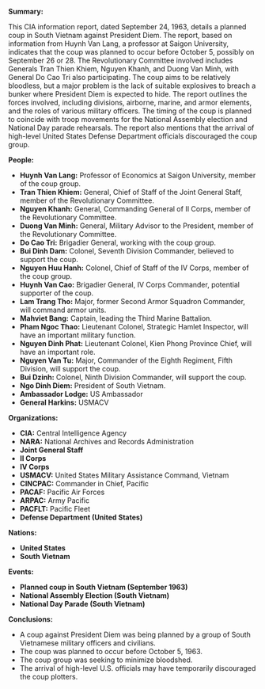 **Summary:**

This CIA information report, dated September 24, 1963, details a planned coup in South Vietnam against President Diem. The report, based on information from Huynh Van Lang, a professor at Saigon University, indicates that the coup was planned to occur before October 5, possibly on September 26 or 28. The Revolutionary Committee involved includes Generals Tran Thien Khiem, Nguyen Khanh, and Duong Van Minh, with General Do Cao Tri also participating. The coup aims to be relatively bloodless, but a major problem is the lack of suitable explosives to breach a bunker where President Diem is expected to hide. The report outlines the forces involved, including divisions, airborne, marine, and armor elements, and the roles of various military officers. The timing of the coup is planned to coincide with troop movements for the National Assembly election and National Day parade rehearsals. The report also mentions that the arrival of high-level United States Defense Department officials discouraged the coup group.

**People:**

*   **Huynh Van Lang:** Professor of Economics at Saigon University, member of the coup group.
*   **Tran Thien Khiem:** General, Chief of Staff of the Joint General Staff, member of the Revolutionary Committee.
*   **Nguyen Khanh:** General, Commanding General of II Corps, member of the Revolutionary Committee.
*   **Duong Van Minh:** General, Military Advisor to the President, member of the Revolutionary Committee.
*   **Do Cao Tri:** Brigadier General, working with the coup group.
*   **Bui Dinh Dam:** Colonel, Seventh Division Commander, believed to support the coup.
*   **Nguyen Huu Hanh:** Colonel, Chief of Staff of the IV Corps, member of the coup group.
*   **Huynh Van Cao:** Brigadier General, IV Corps Commander, potential supporter of the coup.
*   **Lam Trang Tho:** Major, former Second Armor Squadron Commander, will command armor units.
*   **Mahviet Bang:** Captain, leading the Third Marine Battalion.
*   **Pham Ngoc Thao:** Lieutenant Colonel, Strategic Hamlet Inspector, will have an important military function.
*   **Nguyen Dinh Phat:** Lieutenant Colonel, Kien Phong Province Chief, will have an important role.
*   **Nguyen Van Tu:** Major, Commander of the Eighth Regiment, Fifth Division, will support the coup.
*   **Bui Dzinh:** Colonel, Ninth Division Commander, will support the coup.
*   **Ngo Dinh Diem:** President of South Vietnam.
*   **Ambassador Lodge:** US Ambassador
*   **General Harkins:** USMACV

**Organizations:**

*   **CIA:** Central Intelligence Agency
*   **NARA:** National Archives and Records Administration
*   **Joint General Staff**
*   **II Corps**
*   **IV Corps**
*   **USMACV:** United States Military Assistance Command, Vietnam
*   **CINCPAC:** Commander in Chief, Pacific
*   **PACAF:** Pacific Air Forces
*   **ARPAC:** Army Pacific
*   **PACFLT:** Pacific Fleet
*   **Defense Department (United States)**

**Nations:**

*   **United States**
*   **South Vietnam**

**Events:**

*   **Planned coup in South Vietnam (September 1963)**
*   **National Assembly Election (South Vietnam)**
*   **National Day Parade (South Vietnam)**

**Conclusions:**

*   A coup against President Diem was being planned by a group of South Vietnamese military officers and civilians.
*   The coup was planned to occur before October 5, 1963.
*   The coup group was seeking to minimize bloodshed.
*   The arrival of high-level U.S. officials may have temporarily discouraged the coup plotters.
